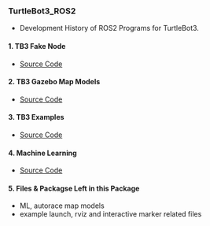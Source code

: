 ### TurtleBot3_ROS2

- Development History of ROS2 Programs for TurtleBot3.

#### 1. TB3 Fake Node 
- [Source Code](https://github.com/ROBOTIS-GIT/turtlebot3_simulations/tree/ros2)

#### 2. TB3 Gazebo Map Models
- [Source Code](https://github.com/ROBOTIS-GIT/turtlebot3_simulations/tree/ros2)

#### 3. TB3 Examples
- [Source Code](https://github.com/ROBOTIS-GIT/turtlebot3/tree/ros2)

#### 4. Machine Learning
- [Source Code](https://github.com/ROBOTIS-GIT/turtlebot3/tree/ros2)

#### 5. Files & Packagse Left in this Package
- ML, autorace map models
- example launch, rviz and interactive marker related files